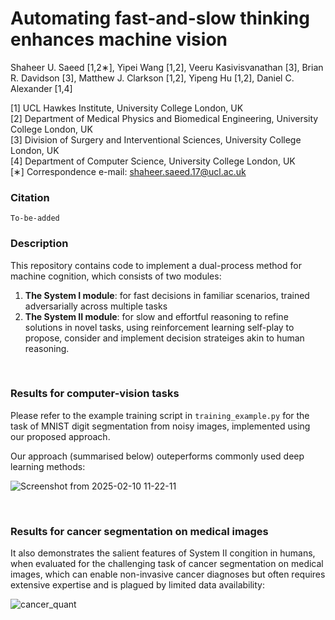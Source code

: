 # Automating fast-and-slow thinking enhances machine vision

Shaheer U. Saeed [1,2∗], Yipei Wang [1,2], Veeru Kasivisvanathan [3], Brian R. Davidson [3], Matthew J. Clarkson [1,2], Yipeng Hu [1,2], Daniel C. Alexander [1,4]

[1] UCL Hawkes Institute, University College London, UK <br/>
[2] Department of Medical Physics and Biomedical Engineering, University College London, UK <br/>
[3] Division of Surgery and Interventional Sciences, University College London, UK <br/>
[4] Department of Computer Science, University College London, UK <br/>
[∗] Correspondence e-mail: shaheer.saeed.17@ucl.ac.uk <br/>

### Citation

```
To-be-added
```

### Description

This repository contains code to implement a dual-process method for machine cognition, which consists of two modules: 

1) **The System I module**: for fast decisions in familiar scenarios, trained adversarially across multiple tasks
2) **The System II module**: for slow and effortful reasoning to refine solutions in novel tasks, using reinforcement learning self-play to propose, consider and implement decision strateiges akin to human reasoning.

<br/>

### Results for computer-vision tasks

Please refer to the example training script in `training_example.py` for the task of MNIST digit segmentation from noisy images, implemented using our proposed approach.

Our approach (summarised below) outeperforms commonly used deep learning methods:

![Screenshot from 2025-02-10 11-22-11](https://github.com/user-attachments/assets/9fb4e29f-7ec3-41a2-a7af-4f02cf3a53b1)

<br/>

### Results for cancer segmentation on medical images

It also demonstrates the salient features of System II congition in humans, when evaluated for the challenging task of cancer segmentation on medical images, which can enable non-invasive cancer diagnoses but often requires extensive expertise and is plagued by limited data availability:

![cancer_quant](https://github.com/user-attachments/assets/fcd2eb8d-2df2-43fe-8970-acb6041a4928)
